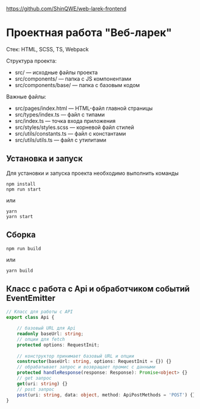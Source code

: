 https://github.com/ShinQWE/web-larek-frontend

# Проектная работа "Веб-ларек"

Стек: HTML, SCSS, TS, Webpack

Структура проекта:
- src/ — исходные файлы проекта
- src/components/ — папка с JS компонентами
- src/components/base/ — папка с базовым кодом

Важные файлы:
- src/pages/index.html — HTML-файл главной страницы
- src/types/index.ts — файл с типами
- src/index.ts — точка входа приложения
- src/styles/styles.scss — корневой файл стилей
- src/utils/constants.ts — файл с константами
- src/utils/utils.ts — файл с утилитами

## Установка и запуск
Для установки и запуска проекта необходимо выполнить команды

```
npm install
npm run start
```

или

```
yarn
yarn start
```
## Сборка

```
npm run build
```

или

```
yarn build
```

## Класс с работа с Api и обработчиком событий EventEmitter
```TypeScript
// Класс для работы с API
export class Api {

    // базовый URL для Api
    readonly baseUrl: string;
    // опции для fetch
    protected options: RequestInit;
    
    // конструктор принимает базовый URL и опции
    constructor(baseUrl: string, options: RequestInit = {}) {}
    // обрабатывает запрос и возвращает промис с данными
    protected handleResponse(response: Response): Promise<object> {}
    // get запрос
    get(uri: string) {}
    // post запрос
    post(uri: string, data: object, method: ApiPostMethods = 'POST') {}
}
```
